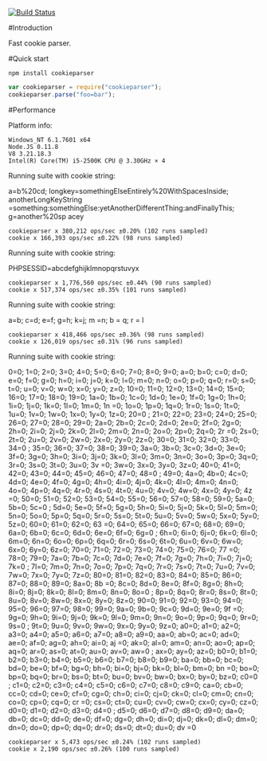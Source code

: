 [![Build Status](https://travis-ci.org/petkaantonov/cookieparser.png?branch=master)](https://travis-ci.org/petkaantonov/cookieparser)

#Introduction

Fast cookie parser.

#Quick start

    npm install cookieparser

```js
var cookieparser = require("cookieparser");
cookieparser.parse("foo=bar");
```

#Performance

Platform info:

    Windows_NT 6.1.7601 x64
    Node.JS 0.11.8
    V8 3.21.18.3
    Intel(R) Core(TM) i5-2500K CPU @ 3.30GHz × 4

Running suite with cookie string:

a=b%20cd; longkey=somethingElseEntirely%20WithSpacesInside; anotherLongKeyString
=something:somethingElse:yetAnotherDifferentThing:andFinallyThis; g=another%20sp
acey

    cookieparser x 380,212 ops/sec ±0.20% (102 runs sampled)
    cookie x 166,393 ops/sec ±0.22% (98 runs sampled)

Running suite with cookie string:

PHPSESSID=abcdefghijklmnopqrstuvyx

    cookieparser x 1,776,560 ops/sec ±0.44% (90 runs sampled)
    cookie x 517,374 ops/sec ±0.35% (101 runs sampled)

Running suite with cookie string:

a=b; c=d; e=f; g=h; k=j; m =n; b = q;   r = l

    cookieparser x 418,466 ops/sec ±0.36% (98 runs sampled)
    cookie x 126,019 ops/sec ±0.31% (96 runs sampled)

Running suite with cookie string:

0=0; 1=0; 2=0; 3=0; 4=0; 5=0; 6=0; 7=0; 8=0; 9=0; a=0; b=0; c=0; d=0; e=0; f=0;
g=0; h=0; i=0; j=0; k=0; l=0; m=0; n=0; o=0; p=0; q=0; r=0; s=0; t=0; u=0; v=0;
w=0; x=0; y=0; z=0; 10=0; 11=0; 12=0; 13=0; 14=0; 15=0; 16=0; 17=0; 18=0; 19=0;
1a=0; 1b=0; 1c=0; 1d=0; 1e=0; 1f=0; 1g=0; 1h=0; 1i=0; 1j=0; 1k=0; 1l=0; 1m=0; 1n
=0; 1o=0; 1p=0; 1q=0; 1r=0; 1s=0; 1t=0; 1u=0; 1v=0; 1w=0; 1x=0; 1y=0; 1z=0; 20=0
; 21=0; 22=0; 23=0; 24=0; 25=0; 26=0; 27=0; 28=0; 29=0; 2a=0; 2b=0; 2c=0; 2d=0;
2e=0; 2f=0; 2g=0; 2h=0; 2i=0; 2j=0; 2k=0; 2l=0; 2m=0; 2n=0; 2o=0; 2p=0; 2q=0; 2r
=0; 2s=0; 2t=0; 2u=0; 2v=0; 2w=0; 2x=0; 2y=0; 2z=0; 30=0; 31=0; 32=0; 33=0; 34=0
; 35=0; 36=0; 37=0; 38=0; 39=0; 3a=0; 3b=0; 3c=0; 3d=0; 3e=0; 3f=0; 3g=0; 3h=0;
3i=0; 3j=0; 3k=0; 3l=0; 3m=0; 3n=0; 3o=0; 3p=0; 3q=0; 3r=0; 3s=0; 3t=0; 3u=0; 3v
=0; 3w=0; 3x=0; 3y=0; 3z=0; 40=0; 41=0; 42=0; 43=0; 44=0; 45=0; 46=0; 47=0; 48=0
; 49=0; 4a=0; 4b=0; 4c=0; 4d=0; 4e=0; 4f=0; 4g=0; 4h=0; 4i=0; 4j=0; 4k=0; 4l=0;
4m=0; 4n=0; 4o=0; 4p=0; 4q=0; 4r=0; 4s=0; 4t=0; 4u=0; 4v=0; 4w=0; 4x=0; 4y=0; 4z
=0; 50=0; 51=0; 52=0; 53=0; 54=0; 55=0; 56=0; 57=0; 58=0; 59=0; 5a=0; 5b=0; 5c=0
; 5d=0; 5e=0; 5f=0; 5g=0; 5h=0; 5i=0; 5j=0; 5k=0; 5l=0; 5m=0; 5n=0; 5o=0; 5p=0;
5q=0; 5r=0; 5s=0; 5t=0; 5u=0; 5v=0; 5w=0; 5x=0; 5y=0; 5z=0; 60=0; 61=0; 62=0; 63
=0; 64=0; 65=0; 66=0; 67=0; 68=0; 69=0; 6a=0; 6b=0; 6c=0; 6d=0; 6e=0; 6f=0; 6g=0
; 6h=0; 6i=0; 6j=0; 6k=0; 6l=0; 6m=0; 6n=0; 6o=0; 6p=0; 6q=0; 6r=0; 6s=0; 6t=0;
6u=0; 6v=0; 6w=0; 6x=0; 6y=0; 6z=0; 70=0; 71=0; 72=0; 73=0; 74=0; 75=0; 76=0; 77
=0; 78=0; 79=0; 7a=0; 7b=0; 7c=0; 7d=0; 7e=0; 7f=0; 7g=0; 7h=0; 7i=0; 7j=0; 7k=0
; 7l=0; 7m=0; 7n=0; 7o=0; 7p=0; 7q=0; 7r=0; 7s=0; 7t=0; 7u=0; 7v=0; 7w=0; 7x=0;
7y=0; 7z=0; 80=0; 81=0; 82=0; 83=0; 84=0; 85=0; 86=0; 87=0; 88=0; 89=0; 8a=0; 8b
=0; 8c=0; 8d=0; 8e=0; 8f=0; 8g=0; 8h=0; 8i=0; 8j=0; 8k=0; 8l=0; 8m=0; 8n=0; 8o=0
; 8p=0; 8q=0; 8r=0; 8s=0; 8t=0; 8u=0; 8v=0; 8w=0; 8x=0; 8y=0; 8z=0; 90=0; 91=0;
92=0; 93=0; 94=0; 95=0; 96=0; 97=0; 98=0; 99=0; 9a=0; 9b=0; 9c=0; 9d=0; 9e=0; 9f
=0; 9g=0; 9h=0; 9i=0; 9j=0; 9k=0; 9l=0; 9m=0; 9n=0; 9o=0; 9p=0; 9q=0; 9r=0; 9s=0
; 9t=0; 9u=0; 9v=0; 9w=0; 9x=0; 9y=0; 9z=0; a0=0; a1=0; a2=0; a3=0; a4=0; a5=0;
a6=0; a7=0; a8=0; a9=0; aa=0; ab=0; ac=0; ad=0; ae=0; af=0; ag=0; ah=0; ai=0; aj
=0; ak=0; al=0; am=0; an=0; ao=0; ap=0; aq=0; ar=0; as=0; at=0; au=0; av=0; aw=0
; ax=0; ay=0; az=0; b0=0; b1=0; b2=0; b3=0; b4=0; b5=0; b6=0; b7=0; b8=0; b9=0;
ba=0; bb=0; bc=0; bd=0; be=0; bf=0; bg=0; bh=0; bi=0; bj=0; bk=0; bl=0; bm=0; bn
=0; bo=0; bp=0; bq=0; br=0; bs=0; bt=0; bu=0; bv=0; bw=0; bx=0; by=0; bz=0; c0=0
; c1=0; c2=0; c3=0; c4=0; c5=0; c6=0; c7=0; c8=0; c9=0; ca=0; cb=0; cc=0; cd=0;
ce=0; cf=0; cg=0; ch=0; ci=0; cj=0; ck=0; cl=0; cm=0; cn=0; co=0; cp=0; cq=0; cr
=0; cs=0; ct=0; cu=0; cv=0; cw=0; cx=0; cy=0; cz=0; d0=0; d1=0; d2=0; d3=0; d4=0
; d5=0; d6=0; d7=0; d8=0; d9=0; da=0; db=0; dc=0; dd=0; de=0; df=0; dg=0; dh=0;
di=0; dj=0; dk=0; dl=0; dm=0; dn=0; do=0; dp=0; dq=0; dr=0; ds=0; dt=0; du=0; dv
=0

    cookieparser x 5,473 ops/sec ±0.24% (102 runs sampled)
    cookie x 2,190 ops/sec ±0.26% (100 runs sampled)


